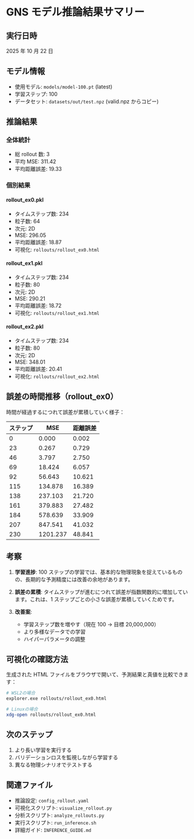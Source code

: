 # GNS モデル推論結果サマリー

## 実行日時

2025 年 10 月 22 日

## モデル情報

- 使用モデル: `models/model-100.pt` (latest)
- 学習ステップ: 100
- データセット: `datasets/out/test.npz` (valid.npz からコピー)

## 推論結果

### 全体統計

- 総 rollout 数: 3
- 平均 MSE: 311.42
- 平均距離誤差: 19.33

### 個別結果

#### rollout_ex0.pkl

- タイムステップ数: 234
- 粒子数: 64
- 次元: 2D
- MSE: 296.05
- 平均距離誤差: 18.87
- 可視化: `rollouts/rollout_ex0.html`

#### rollout_ex1.pkl

- タイムステップ数: 234
- 粒子数: 80
- 次元: 2D
- MSE: 290.21
- 平均距離誤差: 18.72
- 可視化: `rollouts/rollout_ex1.html`

#### rollout_ex2.pkl

- タイムステップ数: 234
- 粒子数: 80
- 次元: 2D
- MSE: 348.01
- 平均距離誤差: 20.41
- 可視化: `rollouts/rollout_ex2.html`

## 誤差の時間推移（rollout_ex0）

時間が経過するにつれて誤差が累積していく様子：

| ステップ | MSE      | 距離誤差 |
| -------- | -------- | -------- |
| 0        | 0.000    | 0.002    |
| 23       | 0.267    | 0.729    |
| 46       | 3.797    | 2.750    |
| 69       | 18.424   | 6.057    |
| 92       | 56.643   | 10.621   |
| 115      | 134.878  | 16.389   |
| 138      | 237.103  | 21.720   |
| 161      | 379.883  | 27.482   |
| 184      | 578.639  | 33.909   |
| 207      | 847.541  | 41.032   |
| 230      | 1201.237 | 48.841   |

## 考察

1. **学習進捗**: 100 ステップの学習では、基本的な物理現象を捉えているものの、長期的な予測精度には改善の余地があります。

2. **誤差の累積**: タイムステップが進むにつれて誤差が指数関数的に増加しています。これは、1 ステップごとの小さな誤差が累積していくためです。

3. **改善案**:
   - 学習ステップ数を増やす（現在 100 → 目標 20,000,000）
   - より多様なデータでの学習
   - ハイパーパラメータの調整

## 可視化の確認方法

生成された HTML ファイルをブラウザで開いて、予測結果と真値を比較できます：

```bash
# WSL2の場合
explorer.exe rollouts/rollout_ex0.html

# Linuxの場合
xdg-open rollouts/rollout_ex0.html
```

## 次のステップ

1. より長い学習を実行する
2. バリデーションロスを監視しながら学習する
3. 異なる物理シナリオでテストする

## 関連ファイル

- 推論設定: `config_rollout.yaml`
- 可視化スクリプト: `visualize_rollout.py`
- 分析スクリプト: `analyze_rollouts.py`
- 実行スクリプト: `run_inference.sh`
- 詳細ガイド: `INFERENCE_GUIDE.md`
